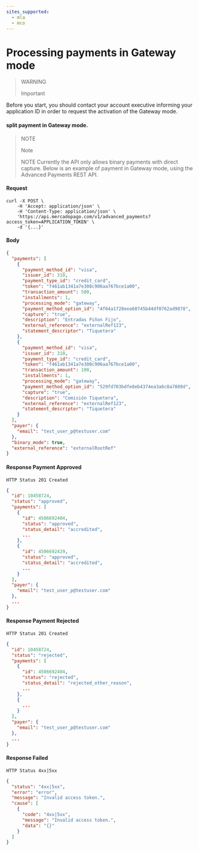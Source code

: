 ```yaml
---
sites_supported:
  - mla
  - mco
---
```


# Processing payments in Gateway mode

> WARNING
>
> Important
>
>
Before you start, you should contact your account executive informing your application ID in order to request the activation of the Gateway mode.


####  split payment in Gateway mode.

> NOTE
>
> Note
>
> NOTE
Currently the API only allows binary payments with direct capture.
Below is an example of payment in Gateway mode, using the Advanced Payments REST API.


#### Request
```curl
curl -X POST \
    -H 'Accept: application/json' \
    -H 'Content-Type: application/json' \
    'https://api.mercadopago.com/v1/advanced_payments?access_token=APPLICATION_TOKEN' \
    -d '{...}'
```

#### Body
```json
{
  "payments": [
    {
      "payment_method_id": "visa",
      "issuer_id": 310,
      "payment_type_id": "credit_card",
      "token": "f461ab1341a7e308c906aa767bce1a00",
      "transaction_amount": 500,
      "installments": 1,
      "processing_mode": "gateway",
      "payment_method_option_id": "4f64a1728eea60745b44df0762ad9878",
      "capture": "true",
      "description": "Entradas Piñon Fijo",
      "external_reference": "externalRef123",
      "statement_descriptor": "Tiquetera"
    },
    {
      "payment_method_id": "visa",
      "issuer_id": 310,
      "payment_type_id": "credit_card",
      "token": "f461ab1341a7e308c906aa767bce1a00",
      "transaction_amount": 100,
      "installments": 1,
      "processing_mode": "gateway",
      "payment_method_option_id": "529fd703bdfe8eb4374ea3a6c8a7889d",
      "capture": "true",
      "description": "Comisión Tiquetera",
      "external_reference": "externalRef123",
      "statement_descriptor": "Tiquetera"
    }
  ],
  "payer": {
    "email": "test_user_p@testuser.com"
  },
  "binary_mode": true,
  "external_reference": "externalRootRef"
}
```

#### Response Payment Approved
`HTTP Status 201 Created`
```json
{
  "id": 10458724,
  "status": "approved",
  "payments": [
    {
      "id": 4506692404,
      "status": "approved",
      "status_detail": "accredited",
      ...
    },
    {
      "id": 4506692429,
      "status": "approved",
      "status_detail": "accredited",
      ...
    }
  ],
  "payer": {
    "email": "test_user_p@testuser.com"
  },
  ...
}
```

#### Response Payment Rejected
`HTTP Status 201 Created`
```json
{
  "id": 10458724,
  "status": "rejected",
  "payments": [
    {
      "id": 4506692404,
      "status": "rejected",
      "status_detail": "rejected_other_reason",
      ...
    },
    {
      ...
    }
  ],
  "payer": {
    "email": "test_user_p@testuser.com"
  },
  ...
}
```

#### Response Failed
`HTTP Status 4xx|5xx`
```json
{
  "status": "4xx|5xx",
  "error": "error",
  "message": "Invalid access token.",
  "cause": [
    {
      "code": "4xx|5xx",
      "message": "Invalid access token.",
      "data": "{}"
    }
  ]
}
```
